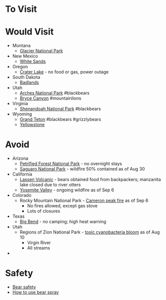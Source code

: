 # To Visit

# Would Visit
* Montana
	* [Glacier National Park](https://www.nps.gov/glac/index.htm)
* New Mexico
	* [White Sands](https://www.nps.gov/whsa/index.htm)
* Oregon
	* [Crater Lake](https://www.nps.gov/crla/index.htm) - no food or gas, power outage
* South Dakota
	* [Badlands](https://www.nps.gov/badl/index.htm)
* Utah
	* [Arches National Park](https://www.nps.gov/arch/index.htm) #blackbears 
	* [Bryce Canyon](https://www.nps.gov/brca/index.htm) #mountainlions
* Virginia
	* [Shenandoah National Park](https://www.nps.gov/shen/index.htm) #blackbears
* Wyoming
	* [Grand Teton](https://www.nps.gov/grte/index.htm) #blackbears #grizzlybears
	* [Yellowstone](https://www.nps.gov/yell/index.htm)
# Avoid
* Arizona
	* [Petrified Forest National Park](https://www.nps.gov/pefo/planyourvisit/conditions.htm) - no overnight stays
	* [Saguaro National Park](https://www.nps.gov/sagu/index.htm) - wildfire 50% contained as of Aug 30
* California
	* [Lassen Volcanic](https://www.nps.gov/lavo/index.htm) - bears obtained food from backpackers; manzanita lake closed due to river otters
	* [Yosemite Valley](https://www.nps.gov/yose/planyourvisit/yv.htm) - ongoing wildfire as of Sep 6
* Colorado
	* Rocky Mountain National Park - [Cameron peak fire](https://www.nps.gov/romo/index.htm) as of Sep 6
		* No fires allowed, except gas stove
		* Lots of closures
* Texas
	* [Big Bend](https://www.nps.gov/lavo/index.htm) - no camping; high heat warning
* Utah
	* Regions of Zion National Park - [toxic cyanobacteria bloom](https://www.nps.gov/zion/planyourvisit/toxic-cyanobacteria-bloom-in-the-virgin-river-and-the-streams-of-zion-national-park.htm) as of Aug 10
		* Virgin River
		* All streams
* 

# Safety
* [Bear safety](https://www.nps.gov/shen/planyourvisit/bear-safety.htm)
* [How to use bear spray](https://www.nps.gov/yell/learn/nature/bearspray.htm)